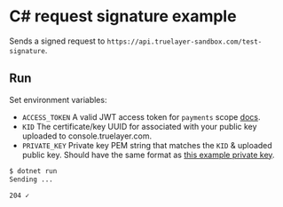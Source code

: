 # C# request signature example
Sends a signed request to `https://api.truelayer-sandbox.com/test-signature`.

## Run
Set environment variables:
* `ACCESS_TOKEN` A valid JWT access token for `payments` scope [docs](https://docs.truelayer.com/docs/retrieve-a-token-in-your-server).
* `KID` The certificate/key UUID for associated with your public key uploaded to console.truelayer.com.
* `PRIVATE_KEY` Private key PEM string that matches the `KID` & uploaded public key.
  Should have the same format as [this example private key](../../../test-resources/ec512-private.pem).

```sh
$ dotnet run
Sending ...

204 ✓
```
